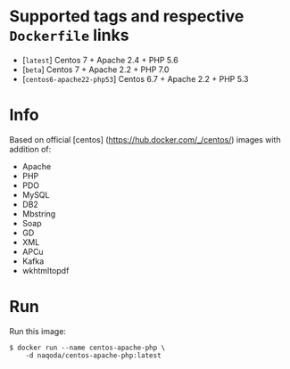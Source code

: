 # Supported tags and respective `Dockerfile` links

-	[`latest`] Centos 7 + Apache 2.4 + PHP 5.6
-   [`beta`] Centos 7 + Apache 2.2 + PHP 7.0
-   [`centos6-apache22-php53`] Centos 6.7 + Apache 2.2 + PHP 5.3

# Info
Based on official [centos] (https://hub.docker.com/_/centos/) images with addition of:

- Apache
- PHP
- PDO
- MySQL
- DB2
- Mbstring
- Soap
- GD
- XML
- APCu
- Kafka
- wkhtmltopdf

# Run
Run this image:

```console
$ docker run --name centos-apache-php \
	-d naqoda/centos-apache-php:latest
```